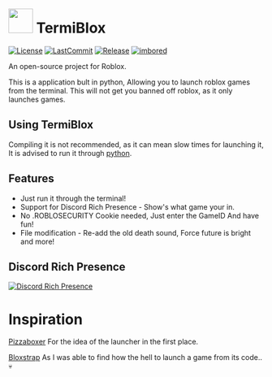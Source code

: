 # <img src="https://cdn.discordapp.com/attachments/1102624372050632725/1104443306886312098/HdPV8UH.png" width=48/> **TermiBlox**
[![License](https://img.shields.io/github/license/Xulaari/TermiBlox)](https://img.shields.io/github/license/Xulaari/TermiBlox)
[![LastCommit](https://img.shields.io/github/last-commit/Xulaari/TermiBlox)](https://img.shields.io/github/last-commit/Xulaari/TermiBlox)
[![Release](https://img.shields.io/github/v/release/Xulaari/TermiBlox?color=4d3dff)](https://img.shields.io/github/v/release/Xulaari/TermiBlox?color=4d3dff)
[![imbored](https://img.shields.io/badge/dad%20went%20to-get%20the%20milk-orange)](https://media.tenor.com/FIkSGbGycmAAAAAd/manly-roblox.gif)

An open-source project for Roblox.

This is a application bult in python, Allowing you to launch roblox games from the terminal. This will not get you banned off roblox, as it only launches games.

## Using **TermiBlox**
Compiling it is not recommended, as it can mean slow times for launching it, It is advised to run it through [python](https://www.python.org/).

## Features
* Just run it through the terminal!
* Support for Discord Rich Presence - Show's what game your in.
* No .ROBLOSECURITY Cookie needed, Just enter the GameID And have fun!
* File modification - Re-add the old death sound, Force future is bright and more!

## Discord Rich Presence
[![Discord Rich Presence](https://cdn.discordapp.com/attachments/1102624372050632725/1112424425166475426/D2kF5UM.png)](https://cdn.discordapp.com/attachments/1102624372050632725/1112424425166475426/D2kF5UM.png)

# Inspiration
[Pizzaboxer](https://github.com/pizzaboxer) For the idea of the launcher in the first place.

[Bloxstrap](https://github.com/pizzaboxer/bloxstrap) As I was able to find how the hell to launch a game from its code.. :skull:
